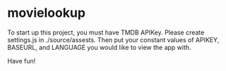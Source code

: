 # movielookup

To start up this project, you must have TMDB APIKey. 
Please create settings.js in ./source/assests.
Then put your constant values of APIKEY, BASEURL, and LANGUAGE you would like to view the app with.

Have fun!

